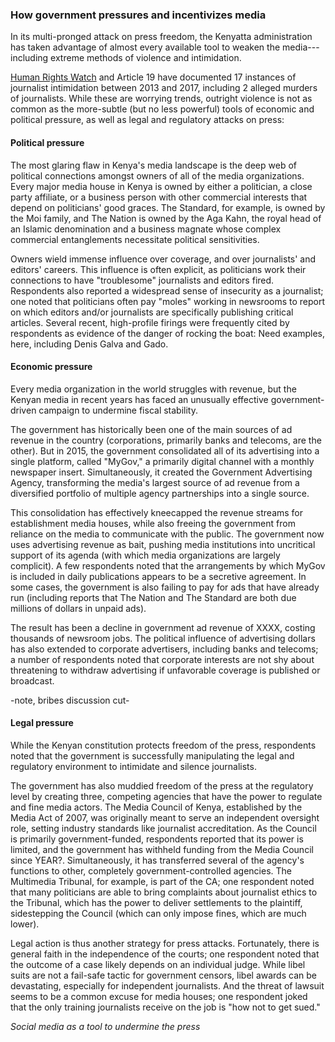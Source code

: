 ### How government pressures and incentivizes media

In its multi-pronged attack on press freedom, the Kenyatta administration has taken advantage of almost every available tool to weaken the media---including extreme methods of violence and intimidation.[](https://www.hrw.org/report/2017/05/30/not-worth-risk/threats-free-expression-ahead-kenyas-2017-elections)

[Human Rights Watch](https://www.hrw.org/report/2017/05/30/not-worth-risk/threats-free-expression-ahead-kenyas-2017-elections) and Article 19 have documented 17 instances of journalist intimidation between 2013 and 2017, including 2 alleged  murders of journalists. While these are worrying trends, outright violence is not as common as the more-subtle (but no less powerful) tools of economic and political pressure, as well as legal and regulatory attacks on press:  

#### Political pressure

The most glaring flaw in Kenya's media landscape is the deep web of political connections amongst owners of all of the media organizations. Every major media house in Kenya is owned by either a politician, a close party affiliate, or a business person with other commercial interests that depend on politicians' good graces. The Standard, for example, is owned by the Moi family, and The Nation is owned by the Aga Kahn, the royal head of an Islamic denomination and a business magnate whose complex commercial entanglements necessitate political sensitivities.

Owners wield immense influence over coverage, and over journalists' and editors' careers. This influence is often explicit, as politicians work their connections to have "troublesome" journalists and editors fired. Respondents also reported a widespread sense of insecurity as a journalist; one noted that politicians often pay "moles" working in newsrooms to report on which editors and/or journalists are specifically publishing critical articles. Several recent, high-profile firings were frequently cited by respondents as evidence of the danger of rocking the boat: Need examples, here, including Denis Galva and Gado.

#### Economic pressure

Every media organization in the world struggles with revenue, but the Kenyan media in recent years has faced an unusually effective government-driven campaign to undermine fiscal stability.

The government has historically been one of the main sources of ad revenue in the country (corporations, primarily banks and telecoms, are the other). But in 2015, the government consolidated all of its advertising into a single platform, called "MyGov," a primarily digital channel with a monthly newspaper insert. Simultaneously, it created the Government Advertising Agency, transforming the media's largest source of ad revenue from a diversified portfolio of multiple agency partnerships into a single source.

This consolidation has effectively kneecapped the revenue streams for establishment media houses, while also freeing the government from reliance on the media to communicate with the public. The government now uses advertising revenue as bait, pushing media institutions into uncritical support of its agenda (with which media organizations are largely complicit). A few respondents noted that the arrangements by which MyGov is included in daily publications appears to be a secretive agreement. In some cases, the government is also failing to pay for ads that have already run (including reports that The Nation and The Standard are both due millions of dollars in unpaid ads).

The result has been a decline in government ad revenue of XXXX, costing thousands of newsroom jobs. The political influence of advertising dollars has also extended to corporate advertisers, including banks and telecoms; a number of respondents noted that corporate interests are not shy about threatening to withdraw advertising if unfavorable coverage is published or broadcast.

-note, bribes discussion cut-

#### Legal pressure

While the Kenyan constitution protects freedom of the press, respondents noted that the government is successfully manipulating the legal and regulatory environment to intimidate and silence journalists.

The government has also muddied freedom of the press at the regulatory level by creating three, competing agencies that have the power to regulate and fine media actors. The Media Council of Kenya, established by the Media Act of 2007, was originally meant to serve an independent oversight role, setting industry standards like journalist accreditation. As the Council is primarily government-funded, respondents reported that its power is limited, and the government has withheld funding from the Media Council since YEAR?. Simultaneously, it has transferred several of the agency's functions to other, completely government-controlled agencies. The Multimedia Tribunal, for example, is part of the CA; one respondent noted that many politicians are able to bring complaints about journalist ethics to the Tribunal, which has the power to deliver settlements to the plaintiff, sidestepping the Council (which can only impose fines, which are much lower).

Legal action is thus another strategy for press attacks. Fortunately, there is general faith in the independence of the courts; one respondent noted that the outcome of a case likely depends on an individual judge. While libel suits are not a fail-safe tactic for government censors, libel awards can be devastating, especially for independent journalists. And the threat of lawsuit seems to be a common excuse for media houses; one respondent joked that the only training journalists receive on the job is "how not to get sued."

*Social media as a tool to undermine the press*
